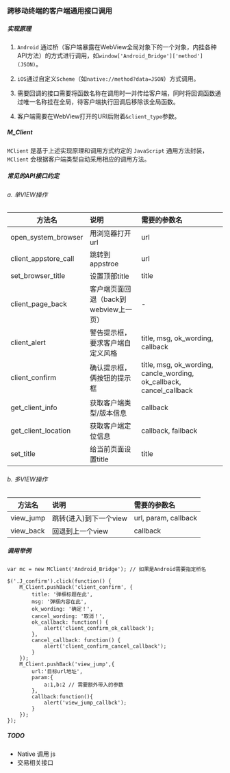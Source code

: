 ### 跨移动终端的客户端通用接口调用

##### 实现原理

1. `Android` 通过桥（客户端暴露在WebView全局对象下的一个对象，内挂各种API方法）的方式进行调用，如`window['Android_Bridge']['method'](JSON)`。

2. `iOS`通过自定义`Scheme`（如`native://method?data=JSON`）方式调用。

3. 需要回调的接口需要将函数名称在调用时一并传给客户端，同时将回调函数通过唯一名称挂在全局，待客户端执行回调后移除该全局函数。
4. 客户端需要在WebView打开的URI后附着`&client_type`参数。

##### M_Client

`MClient` 是基于上述实现原理和调用方式约定的 `JavaScript` 通用方法封装，`MClient` 会根据客户端类型自动采用相应的调用方法。

##### 常见的API接口约定

###### a. 单VIEW操作

| 方法名                 |说明				 | 需要的参数名         |
| -----------------------|:------------------|:-------------------|
| open_system_browser    |用浏览器打开url 		|url                |
| client_appstore_call   |跳转到appstroe 		|url                |
| set_browser_title      |设置顶部title			 |title              |
| client_page_back       |客户端页面回退（back到webview上一页） |-                  |
| client_alert           |警告提示框，要求客户端自定义风格 |title, msg, ok_wording, callback |
| client_confirm         |确认提示框，俩按钮的提示框 |title, msg, ok_wording, cancle_wording, ok_callback, cancel_callback |
| get_client_info        |获取客户端类型/版本信息 |callback           |
| get_client_location    |获取客户端定位信息 |callback, failback |
| set_title             |给当前页面设置title |title |

###### b. 多VIEW操作

| 方法名                 |说明				 | 需要的参数名         |
| -----------------------|:------------------|:-------------------|
| view_jump              |跳转(进入)到下一个view	|url, param, callback   	 |
| view_back              |回退到上一个view			|callback      			     |

##### 调用举例

```
var mc = new MClient('Android_Bridge'); // 如果是Android需要指定桥名

$('.J_confirm').click(function() {
    M_Client.pushBack('client_confirm', {
        title: '弹框标题在此',
        msg: '弹框内容在此',
        ok_wording: '确定！',
        cancel_wording: '取消！',
        ok_callback: function() {
            alert('client_confirm_ok_callback');
        },
        cancel_callback: function() {
            alert('client_confirm_cancel_callback');
        }
    });
    M_Client.pushBack('view_jump',{
        url:'目标url地址',
        param:{
            a:1,b:2 // 需要额外带入的参数
        },
        callback:function(){
            alert('view_jump_callbck');
        }
    });
});
```

##### TODO

- Native 调用 js
- 交易相关接口

